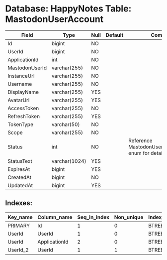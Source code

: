 # Database: HappyNotes Table: MastodonUserAccount

 Field          | Type          | Null | Default | Comment
----------------|---------------|------|---------|------------------------------------------------------
 Id             | bigint        | NO   |         |
 UserId         | bigint        | NO   |         |
 ApplicationId  | int           | NO   |         |
 MastodonUserId | varchar(255)  | NO   |         |
 InstanceUrl    | varchar(255)  | NO   |         |
 Username       | varchar(255)  | NO   |         |
 DisplayName    | varchar(255)  | YES  |         |
 AvatarUrl      | varchar(255)  | YES  |         |
 AccessToken    | varchar(255)  | NO   |         |
 RefreshToken   | varchar(255)  | YES  |         |
 TokenType      | varchar(50)   | NO   |         |
 Scope          | varchar(255)  | NO   |         |
 Status         | int           | NO   |         | Reference MastodonUserAccountStatus enum for details
 StatusText     | varchar(1024) | YES  |         |
 ExpiresAt      | bigint        | YES  |         |
 CreatedAt      | bigint        | NO   |         |
 UpdatedAt      | bigint        | YES  |         |

## Indexes: 

 Key_name | Column_name   | Seq_in_index | Non_unique | Index_type | Visible
----------|---------------|--------------|------------|------------|---------
 PRIMARY  | Id            |            1 |          0 | BTREE      | YES
 UserId   | UserId        |            1 |          0 | BTREE      | YES
 UserId   | ApplicationId |            2 |          0 | BTREE      | YES
 UserId_2 | UserId        |            1 |          1 | BTREE      | YES

